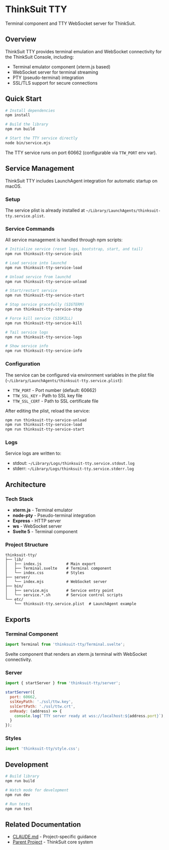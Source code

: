 # ThinkSuit TTY

Terminal component and TTY WebSocket server for ThinkSuit.

## Overview

ThinkSuit TTY provides terminal emulation and WebSocket connectivity for the ThinkSuit Console, including:
- Terminal emulator component (xterm.js based)
- WebSocket server for terminal streaming
- PTY (pseudo-terminal) integration
- SSL/TLS support for secure connections

## Quick Start

```bash
# Install dependencies
npm install

# Build the library
npm run build

# Start the TTY service directly
node bin/service.mjs
```

The TTY service runs on port 60662 (configurable via `TTW_PORT` env var).

## Service Management

ThinkSuit TTY includes LaunchAgent integration for automatic startup on macOS.

### Setup

The service plist is already installed at `~/Library/LaunchAgents/thinksuit-tty.service.plist`.

### Service Commands

All service management is handled through npm scripts:

```bash
# Initialize service (reset logs, bootstrap, start, and tail)
npm run thinksuit-tty-service-init

# Load service into launchd
npm run thinksuit-tty-service-load

# Unload service from launchd
npm run thinksuit-tty-service-unload

# Start/restart service
npm run thinksuit-tty-service-start

# Stop service gracefully (SIGTERM)
npm run thinksuit-tty-service-stop

# Force kill service (SIGKILL)
npm run thinksuit-tty-service-kill

# Tail service logs
npm run thinksuit-tty-service-logs

# Show service info
npm run thinksuit-tty-service-info
```

### Configuration

The service can be configured via environment variables in the plist file (`~/Library/LaunchAgents/thinksuit-tty.service.plist`):

- `TTW_PORT` - Port number (default: 60662)
- `TTW_SSL_KEY` - Path to SSL key file
- `TTW_SSL_CERT` - Path to SSL certificate file

After editing the plist, reload the service:

```bash
npm run thinksuit-tty-service-unload
npm run thinksuit-tty-service-load
npm run thinksuit-tty-service-start
```

### Logs

Service logs are written to:
- stdout: `~/Library/Logs/thinksuit-tty.service.stdout.log`
- stderr: `~/Library/Logs/thinksuit-tty.service.stderr.log`

## Architecture

### Tech Stack
- **xterm.js** - Terminal emulator
- **node-pty** - Pseudo-terminal integration
- **Express** - HTTP server
- **ws** - WebSocket server
- **Svelte 5** - Terminal component

### Project Structure

```
thinksuit-tty/
├── lib/
│   ├── index.js           # Main export
│   ├── Terminal.svelte    # Terminal component
│   └── index.css          # Styles
├── server/
│   └── index.mjs          # WebSocket server
├── bin/
│   ├── service.mjs        # Service entry point
│   └── service.*.sh       # Service control scripts
└── etc/
    └── thinksuit-tty.service.plist  # LaunchAgent example
```

## Exports

### Terminal Component

```javascript
import Terminal from 'thinksuit-tty/Terminal.svelte';
```

Svelte component that renders an xterm.js terminal with WebSocket connectivity.

### Server

```javascript
import { startServer } from 'thinksuit-tty/server';

startServer({
  port: 60662,
  sslKeyPath: './ssl/ttw.key',
  sslCertPath: './ssl/ttw.crt',
  onReady: (address) => {
    console.log(`TTY server ready at wss://localhost:${address.port}`);
  }
});
```

### Styles

```javascript
import 'thinksuit-tty/style.css';
```

## Development

```bash
# Build library
npm run build

# Watch mode for development
npm run dev

# Run tests
npm run test
```

## Related Documentation

- [CLAUDE.md](CLAUDE.md) - Project-specific guidance
- [Parent Project](../../README.md) - ThinkSuit core system
